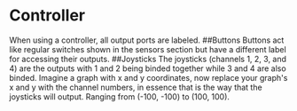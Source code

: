 # Controller
  When using a controller, all output ports are labeled.
##Buttons
  Buttons act like regular switches shown in the sensors section but have a different label for accessing their outputs.
##Joysticks
  The joysticks (channels 1, 2, 3, and 4) are the outputs with 1 and 2 being binded together while 3 and 4 are also binded. Imagine a graph with x and y coordinates, now replace your graph's x and y with the channel numbers, in essence that is the way that the joysticks will output. Ranging from (-100, -100) to (100, 100).
